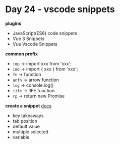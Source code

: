 <!--
 * @Author: Ada J
 * @Date: 2022-06-28 21:05:46
 * @LastEditTime: 2022-07-01 22:28:15
 * @Description: 
-->
# Day 24 - vscode snippets

**plugins**
* JavaScript(ES6) code snippets
* Vue 3 Snippets
* Vue Vscode Snippets

**common prefix** 
* `imp` -> import xxx from 'xxx';
* `imd` -> import { xxx } from 'xxx';
* `fn` -> function
* `anfn` -> arrow function
* `log` -> console.log()
* `iife` -> IIFE function
* `rp` -> return new Promise

**create a snippet** 
[docs](https://code.visualstudio.com/docs/editor/userdefinedsnippets)
* key takeaways
* tab position
* default value
* multiple selected
* variable